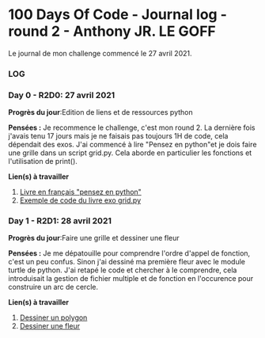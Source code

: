 # 100 Days Of Code - Journal log - round 2 - Anthony JR. LE GOFF

Le journal de mon challenge commencé le 27 avril 2021.

### LOG 

### Day 0 - R2D0: 27 avril 2021

**Progrès du jour**:Edition de liens et de ressources python

**Pensées :** Je recommence le challenge, c'est mon round 2. La dernière fois j'avais tenu 17 jours mais je ne faisais pas toujours 1H de code, cela dépendait des exos. J'ai commencé à lire "Pensez en python"et je dois faire une grille dans un script grid.py. Cela aborde en particulier les fonctions et l'utilisation de print().

**Lien(s) à travailler**
1. [Livre en français "pensez en python"](https://allen-downey.developpez.com/livres/python/pensez-python/)
2. [Exemple de code du livre exo grid.py](https://github.com/AllenDowney/ThinkPython2/blob/master/code/grid.py)

### Day 1 - R2D1: 28 avril 2021

**Progrès du jour**:Faire une grille et dessiner une fleur

**Pensées :** Je me dépatouille pour comprendre l'ordre d'appel de fonction, c'est un peu confus. Sinon j'ai dessiné ma première fleur avec le module turtle de python. J'ai retapé le code et chercher à le comprendre, cela introduisait la gestion de fichier multiple et de fonction en l'occurence pour construire un arc de cercle.

**Lien(s) à travailler**
1. [Dessiner un polygon](https://github.com/AllenDowney/ThinkPython2/blob/master/code/polygon.py)
2. [Dessiner une fleur](https://github.com/AllenDowney/ThinkPython2/blob/master/code/flower.py)

